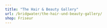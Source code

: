 ```yaml
---
title: "The Hair & Beauty Gallery"
url: /bridgwater/the-hair-und-beauty-gallery/
shop: Friseur
---
```

